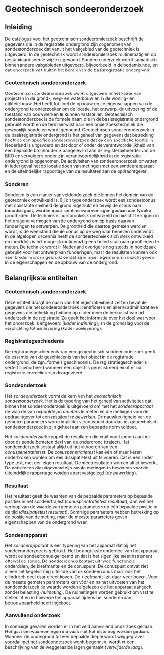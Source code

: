 Geotechnisch sondeeronderzoek
=============================

Inleiding
---------

De catalogus voor het geotechnisch sondeeronderzoek beschrijft de gegevens die
in de registratie ondergrond zijn opgenomen van sondeeronderzoek dat vanuit het
vakgebied van de geotechniek is uitgevoerd. In de geotechniek wordt
sondeeronderzoek routinematig en op gestandaardiseerde wijze uitgevoerd.
Sondeeronderzoek wordt sporadisch binnen andere vakgebieden uitgevoerd,
bijvoorbeeld in de bodemkunde, en dat onderzoek valt buiten het bereik van de
basisregistratie ondergrond.

### Geotechnisch sondeeronderzoek

Geotechnisch sondeeronderzoek wordt uitgevoerd in het kader van projecten in de
grond-, weg- en waterbouw en in de woning- en utiliteitsbouw. Het heeft tot doel
de opbouw en de eigenschappen van de ondergrond te onderzoeken om de locatie,
het ontwerp, de uitvoering of de toestand van bouwwerken te kunnen vaststellen.
Geotechnisch sondeeronderzoek is de formele naam die in de basisregistratie
ondergrond gebruikt wordt en de term verwijst naar een onderzoekstechniek die
gewoonlijk sonderen wordt genoemd. Geotechnisch sondeeronderzoek in de
basisregistratie ondergrond is het geheel van gegevens dat betrekking heeft op
een specifiek sondeeronderzoek dat op een specifieke locatie in Nederland is
uitgevoerd en dat door of onder de verantwoordelijkheid van een bepaalde
bronhouder is aangeleverd aan de registerbeheerder van de BRO en vervolgens
onder zijn verantwoordelijkheid in de registratie ondergrond is opgenomen. De
activiteiten van sondeeronderzoek omvatten in ieder geval het op locatie doen
van metingen met een sondeerapparaat en de uiteindelijke rapportage van de
resultaten aan de opdrachtgever.

### Sonderen

Sonderen is een manier van veldonderzoek die binnen het domein van de
geotechniek ontwikkeld is. Bij dit type onderzoek wordt een sondeerconus met
constante snelheid de grond ingedrukt en terwijl de conus naar beneden gaat,
worden quasi-continu waarnemingen gedaan aan fysieke grootheden. De techniek is
oorspronkelijk ontwikkeld om inzicht te krijgen in het dragend vermogen van de
ondergrond om op basis daarvan funderingen te ontwerpen. De grootheid die
daartoe gemeten werd en wordt, is de weerstand die de conus op de weg naar
beneden ondervindt. In de afgelopen decennia heeft de sondeertechniek zich sterk
ontwikkeld en inmiddels is het mogelijk routinematig een breed scala aan
grootheden te meten. De techniek wordt in Nederland overigens nog steeds in
hoofdzaak gebruikt voor het ontwerp van funderingen, maar de resultaten kunnen
ook veel breder worden gebruikt omdat zij in meer algemene zin inzicht geven in
de eigenschappen en de opbouw van de ondergrond.

Belangrijkste entiteiten
------------------------

### Geotechnisch sondeeronderzoek

Deze entiteit draagt de naam van het registratieobject zelf en bevat de gegevens
die het sondeeronderzoek identificeren en allerlei administratieve gegevens die
betrekking hebben op onder meer de herkomst van het onderzoek in de registratie.
Zo geeft het informatie over het doel waarvoor het onderzoek is uitgevoerd
(*kader inwinning*), en de grondslag voor de verplichting tot aanlevering
(*kader aanlevering*).

### Registratiegeschiedenis

De registratiegeschiedenis van een geotechnisch sondeeronderzoek geeft de
essentie van de geschiedenis van het object in de registratie ondergrond, de
zgn. formele geschiedenis. De registratiegeschiedenis vertelt bijvoorbeeld
wanneer een object is geregistreerd en of er na registratie correcties zijn
doorgevoerd.

### Sondeonderzoek

Het *sondeonderzoek* vormt de kern van het *geotechnisch sondeeronderzoek*. Het
is de typering van het geheel van activiteiten dat binnen het sondeeronderzoek
is uitgevoerd om met het *sondeerapparaat* de waarde van *bepaalde parameters*
te meten en die metingen voor de opdrachtgever tot een *resultaat te bewerken*.
De nauwkeurigheid van de gemeten parameters wordt impliciet verantwoord doordat
het geotechnisch sondeeronderzoek in zijn geheel aan een bepaalde norm voldoet.

Het *sondeonderzoek* koppelt de resultaten die eruit voortkomen aan het door de
sonde bemeten deel van de ondergrond (traject). Het sondeonderzoek bestaat
altijd uit het uitvoeren van een *conuspenetratietest*. De *conuspenetratietest*
kan één of meer keren onderbroken worden om een dissipatietest uit te voeren.
Dat is een ander type test, met een eigen resultaat. De meetresultaten worden
altijd bewerkt. De activiteiten die uitgevoerd zijn om de metingen te bewerken
voor de uiteindelijke rapportage worden apart vastgelegd (*de bewerking*).

### Resultaat

Het resultaat geeft de waarden van de bepaalde parameters op bepaalde posities
in het sondeertraject (*conuspenetratietest resultaat*), dan wel het verloop van
de waarde van gemeten parameters op één bepaalde positie in de tijd
(*dissipatietest resultaat*). Sommige parameters hebben betrekking op de positie
van de meting, maar de meeste parameters geven eigenschappen van de ondergrond
weer.

### Sondeerapparaat

Het *sondeerapparaat* is een typering van het apparaat dat bij het
sondeeronderzoek is gebruikt. Het belangrijkste onderdeel van het apparaat wordt
de sondeerconus genoemd en dat is het eigenlijke meetinstrument oftewel de
sonde. De sondeerconus bestaat uit twee functionele onderdelen, de kleefmantel
en de conuspunt. De conuspunt omvat niet alleen het kegelvormig uiteinde van de
sondeerconus maar ook het cilindrisch deel daar direct boven. De kleefmantel zit
daar weer boven. Voor de meeste gemeten parameters kan vóór en na het uitvoeren
van het sondeonderzoek de waarde worden afgelezen die het apparaat aangeeft
zonder belasting (*nulmeting*). De nulmetingen worden gebruikt om vast te
stellen of en in hoeverre het apparaat tijdens het sonderen aan betrouwbaarheid
heeft ingeboet.

### Aanvullend onderzoek

In sommige gevallen worden er in het veld aanvullend onderzoek gedaan. Het gaat
om waarnemingen die vaak met het blote oog worden gedaan. Wanneer de ondergrond
tot een bepaalde diepte wordt weggegraven voordat met het sondeonderzoek wordt
begonnen, wordt er een beschrijving van de weggehaalde lagen gemaakt
(*verwijderde laag*).
